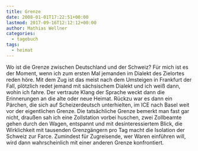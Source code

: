 ```yaml
---
title: Grenze
date: 2008-01-01T17:22:51+00:00
lastmod: 2017-09-16T12:12:12+00:00
author: Mathias Wellner
categories:
  - tagebuch
tags:
  - heimat
---
```

Wo ist die Grenze zwischen Deutschland und der Schweiz? Für mich ist es der Moment, wenn ich zum ersten Mal jemanden im Dialekt des Zielortes reden höre. Mit dem Zug ist das meist nach dem Umsteigen in Frankfurt der Fall, plötzlich redet jemand mit sächsischem Dialekt und ich weiß dann, wohin ich fahre. Der vertraute Klang der Sprache weckt dann die Erinnerungen an die alte oder neue Heimat. Rückzu war es dann ein Pärchen, die sich auf Scheizerdeutsch unterhielten, im ICE nach Basel weit vor der eigentlichen Grenze. Die tatsächliche Grenze bemerkt man fast gar nicht, draußen sah ich eine Zollstation vorbei huschen, zwei Zollbeamte gehen durch den Wagen, entspannt und mit desinteressiertem Blick, die Wirklichkeit mit tausenden Grenzgängern pro Tag macht die Isolation der Schweiz zur Farce. Zumindest für Zugreisende, wer Waren einführen will, wird dann wahrscheinlich mit einer anderen Grenze konfrontiert.